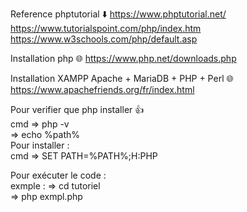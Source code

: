 Reference phptutorial ⬇️ 
      https://www.phptutorial.net/
      https://www.tutorialspoint.com/php/index.htm
      https://www.w3schools.com/php/default.asp

Installation php 🌐
      https://www.php.net/downloads.php

Installation XAMPP Apache + MariaDB + PHP + Perl 🌐
     https://www.apachefriends.org/fr/index.html

Pour verifier que php installer 👍 <br>
    cmd => php -v <br>
        => echo %path% <br>
Pour installer : <br>
  cmd =>  SET PATH=%PATH%;H:PHP <br>

Pour exécuter le code : <br>
   exmple  : => cd tutoriel <br>
             => php exmpl.php 
             
    
            
      
